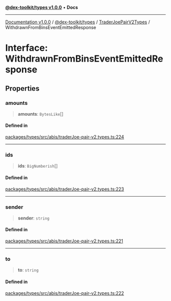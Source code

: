 [**@dex-toolkit/types v1.0.0**](../../../README.md) • **Docs**

***

[Documentation v1.0.0](../../../../../packages.md) / [@dex-toolkit/types](../../../README.md) / [TraderJoePairV2Types](../README.md) / WithdrawnFromBinsEventEmittedResponse

# Interface: WithdrawnFromBinsEventEmittedResponse

## Properties

### amounts

> **amounts**: `BytesLike`[]

#### Defined in

[packages/types/src/abis/traderJoe-pair-v2.types.ts:224](https://github.com/niZmosis/dex-toolkit/blob/3d8b41b44787b30fbea5de3ab4737662ffb61bc8/packages/types/src/abis/traderJoe-pair-v2.types.ts#L224)

***

### ids

> **ids**: `BigNumberish`[]

#### Defined in

[packages/types/src/abis/traderJoe-pair-v2.types.ts:223](https://github.com/niZmosis/dex-toolkit/blob/3d8b41b44787b30fbea5de3ab4737662ffb61bc8/packages/types/src/abis/traderJoe-pair-v2.types.ts#L223)

***

### sender

> **sender**: `string`

#### Defined in

[packages/types/src/abis/traderJoe-pair-v2.types.ts:221](https://github.com/niZmosis/dex-toolkit/blob/3d8b41b44787b30fbea5de3ab4737662ffb61bc8/packages/types/src/abis/traderJoe-pair-v2.types.ts#L221)

***

### to

> **to**: `string`

#### Defined in

[packages/types/src/abis/traderJoe-pair-v2.types.ts:222](https://github.com/niZmosis/dex-toolkit/blob/3d8b41b44787b30fbea5de3ab4737662ffb61bc8/packages/types/src/abis/traderJoe-pair-v2.types.ts#L222)

